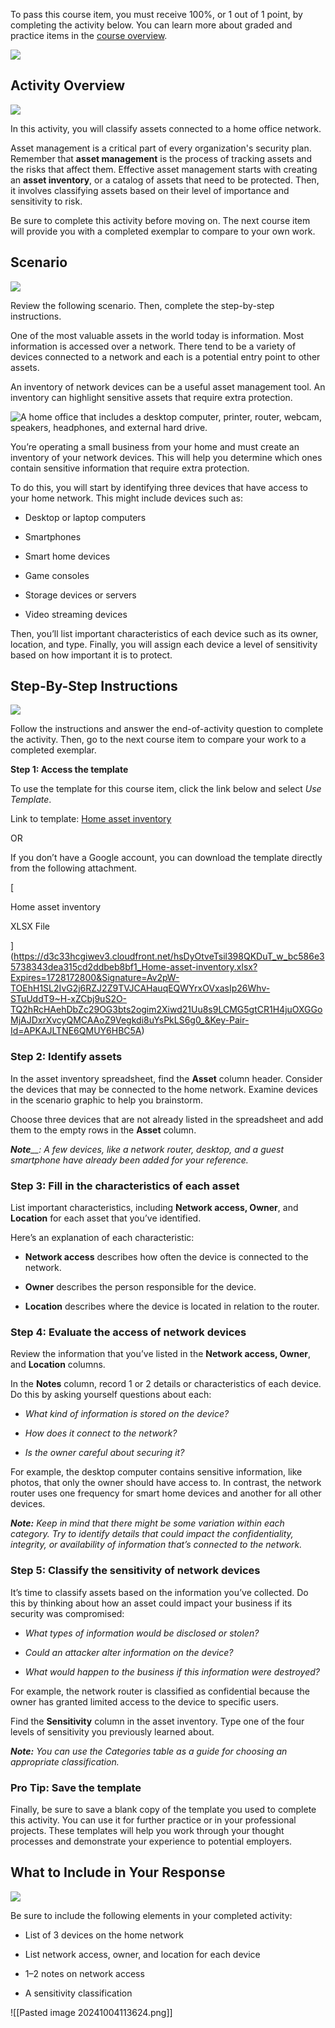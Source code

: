 To pass this course item, you must receive 100%, or 1 out of 1 point, by completing the activity below. You can learn more about graded and practice items in the [course overview](https://www.coursera.org/learn/assets-threats-and-vulnerabilities/supplement/ChT4c/course-5-overview).

![](https://d3c33hcgiwev3.cloudfront.net/imageAssetProxy.v1/zWGq3NYWS-67RvkNvvt2aw_da071c82bf264a239b19952603825af1_ifdxGHWoFAa6XEYeC1oGinNgbosJqFSyy4fo9BHN1vcnAG3ETX2ryswq9ZyB_OeONXacHLzza94qjTOMHeijK-QPEIyABo4U_-wLYFBQhurekiSypJW2e27-MkvI0yovZR85KBawkUNLGp8kVk2M1qmt86tdWidRawGV6OxP8ADjdGmiRTRXXONPid_GMA?expiry=1728172800000&hmac=HjXXnv0-I0H7jX8AEVLI9B9OlvHIkw6S85TLPY29B_4)

## Activity Overview

![](https://d3c33hcgiwev3.cloudfront.net/imageAssetProxy.v1/bMeh0kzDSsiAlrMg034usw_abc4514fca5d4eeb9bc90936c66b31f1_QvS8VH7w3B7e3sQ-H-ASwpqKB9i0OP60WdXeKivoHPGqQ3KK_-Kisf0sLWRFBTiCkkK1s95FqEmnwQQsUIAPHz7w53NOiZr65nGIwuyd3ExVCO-voOOXi271M_VGDph0oBB9tySRR3xEPEvDiHRa6eGZ7uq0TWH64XrFGmvzFu41KzubstdvXXuvF0Zlug?expiry=1728172800000&hmac=XqcIszQkqLehvZfM_3Lj76V8VU76oFS1KenfIsmpr6c)

In this activity, you will classify assets connected to a home office network.

Asset management is a critical part of every organization's security plan. Remember that **asset management** is the process of tracking assets and the risks that affect them. Effective asset management starts with creating an **asset inventory**, or a catalog of assets that need to be protected. Then, it involves classifying assets based on their level of importance and sensitivity to risk.

Be sure to complete this activity before moving on. The next course item will provide you with a completed exemplar to compare to your own work.

## Scenario

![](https://d3c33hcgiwev3.cloudfront.net/imageAssetProxy.v1/SW66AUISSQGahMGSkOzPSA_aeb798da7f294a0796d9764c0a694ef1_L-UOR_rtWbg2771ycVcAXom9gFEt2QGUWj28HaHAVqG25JITf40R_JaBU6pood6HR4CnjSArh8atBvKxqWvUJFCO9t89Ie9IpyezzipMJJ8lbaNHkFMoe9jTGfgRL5gpXeIeoPqJT-RpsjRKdI0IyDLLYoRLCxsSBVNRMGBDsSN2hK2ni0oyrsHMXCDVaQ?expiry=1728172800000&hmac=4pmYI-_gPWYyfINQGWgh6tb9ZL4Z-7MmjEsW7atv6F8)

Review the following scenario. Then, complete the step-by-step instructions.

One of the most valuable assets in the world today is information. Most information is accessed over a network. There tend to be a variety of devices connected to a network and each is a potential entry point to other assets.

An inventory of network devices can be a useful asset management tool. An inventory can highlight sensitive assets that require extra protection.

![A home office that includes a desktop computer, printer, router, webcam, speakers, headphones, and external hard drive.](https://d3c33hcgiwev3.cloudfront.net/imageAssetProxy.v1/DI0UdPTXQZaKBH6U2COI2w_22f6d4855bff41c1b971796827a895f1_gEEbFojsNk_Cu-5-Hh5fQ1Vnx9XRopqFhxaks_ntc89bMPGKcbHIJJqTEvtba3W5rcUmKWep1CC4ai3O0vgMrjJ9vLtSoCL2YVaQLWxKszOBrepM9r9u_PnbBcabj-x5n7PYESUCOODgNp0isX6YqIQ?expiry=1728172800000&hmac=7Cm47d0lDTyAs32uW-TkQvFQoBJoKQRue4p3opS36KY)

You’re operating a small business from your home and must create an inventory of your network devices. This will help you determine which ones contain sensitive information that require extra protection.

To do this, you will start by identifying three devices that have access to your home network. This might include devices such as:

- Desktop or laptop computers
    
- Smartphones
    
- Smart home devices
    
- Game consoles
    
- Storage devices or servers
    
- Video streaming devices
    

Then, you’ll list important characteristics of each device such as its owner, location, and type. Finally, you will assign each device a level of sensitivity based on how important it is to protect.

## Step-By-Step Instructions

![](https://d3c33hcgiwev3.cloudfront.net/imageAssetProxy.v1/j8Q6Z2PiQnmgPd_RAFfxFw_6131b281f7984ceb8a90e740ba8142f1_L-UOR_rtWbg2771ycVcAXom9gFEt2QGUWj28HaHAVqG25JITf40R_JaBU6pood6HR4CnjSArh8atBvKxqWvUJFCO9t89Ie9IpyezzipMJJ8lbaNHkFMoe9jTGfgRL5gpXeIeoPqJT-RpsjRKdI0IyDLLYoRLCxsSBVNRMGBDsSN2hK2ni0oyrsHMXCDVaQ?expiry=1728172800000&hmac=h4zvqP4h2PdTJ07NFgNVnSagkjklQrRLfrpXQ1Rg2Zo)

Follow the instructions and answer the end-of-activity question to complete the activity. Then, go to the next course item to compare your work to a completed exemplar.

**Step 1: Access the template**

To use the template for this course item, click the link below and select _Use Template_. 

Link to template: [Home asset inventory](https://docs.google.com/spreadsheets/d/1x2MoqRGpK1WFj3kg5gPjCVTczWzQ0odc1LrO-ZZbIys/template/preview?resourcekey=0-IWZFZN2pMTG6JbJcaCc7ig)

OR

If you don’t have a Google account, you can download the template directly from the following attachment.

[

Home asset inventory

XLSX File







](https://d3c33hcgiwev3.cloudfront.net/hsDyOtveTsil398QKDuT_w_bc586e35738343dea315cd2ddbeb8bf1_Home-asset-inventory.xlsx?Expires=1728172800&Signature=Av2pW-TOEhH1SL2IvG2j6RZJ2Z9TVJCAHauqEQWYrxOVxasIp26Whv-STuUddT9~H-xZCbj9uS2O-TQ2hRcHAehDbZc29OG3bts2ogim2Xiwd21Uu8s9LCMG5gtCR1H4juOXGGoMjAJDxrXvcyQMCAAoZ9Vegkdi8uYsPkLS6g0_&Key-Pair-Id=APKAJLTNE6QMUY6HBC5A)

### **Step 2: Identify assets**

In the asset inventory spreadsheet, find the **Asset** column header. Consider the devices that may be connected to the home network. Examine devices in the scenario graphic to help you brainstorm.

Choose three devices that are not already listed in the spreadsheet and add them to the empty rows in the **Asset** column.

_**Note**__: A few devices, like a network router, desktop, and a guest smartphone have already been added for your reference._

### **Step 3: Fill in the characteristics of each asset**

List important characteristics, including **Network access, Owner**, and **Location** for each asset that you’ve identified.

Here’s an explanation of each characteristic: 

- **Network access** describes how often the device is connected to the network.
    
- **Owner** describes the person responsible for the device.
    
- **Location** describes where the device is located in relation to the router.
    

### **Step 4: Evaluate the access of network devices** 

Review the information that you’ve listed in the **Network access, Owner**, and **Location** columns.

In the **Notes** column, record 1 or 2 details or characteristics of each device. Do this by asking yourself questions about each:

- _What kind of information is stored on the device?_
    
- _How does it connect to the network?_
    
- _Is the owner careful about securing it?_
    

For example, the desktop computer contains sensitive information, like photos, that only the owner should have access to. In contrast, the network router uses one frequency for smart home devices and another for all other devices.

_**Note:**_ _Keep in mind that there might be some variation within each category. Try to identify details that could impact the confidentiality, integrity, or availability of information that’s connected to the network._

### **Step 5: Classify the sensitivity of network devices**

It’s time to classify assets based on the information you’ve collected. Do this by thinking about how an asset could impact your business if its security was compromised:

- _What types of information would be disclosed or stolen?_
    
- _Could an attacker alter information on the device?_
    
- _What would happen to the business if this information were destroyed?_
    

For example, the network router is classified as confidential because the owner has granted limited access to the device to specific users.

Find the **Sensitivity** column in the asset inventory. Type one of the four levels of sensitivity you previously learned about.

_**Note:**_ _You can use the Categories table as a guide for choosing an appropriate classification._

### **Pro Tip: Save the template**

Finally, be sure to save a blank copy of the template you used to complete this activity. You can use it for further practice or in your professional projects. These templates will help you work through your thought processes and demonstrate your experience to potential employers.

## What to Include in Your Response

![](https://d3c33hcgiwev3.cloudfront.net/imageAssetProxy.v1/8ECEEWLQRdae4NAnMD0qGw_598d1a77900b4ec7bd24686176594bf1_9qybv0xDmnU-6RMqCUBN-X2eV-wR0N_0MJ6FG8qrAiwK0BqcRp4eF0AU9TZllRYZ-crdm88CC_HOQZ2rhl2BLr98yEAhWQ663d1Hf31JRYbSt3Y8ykTLKSr4XGUzPEfRURMyJ43Q8wQKL_-eX0CbWhQJuqGS3gEyeIEYsMxjyIrY5Oiw6nB9gRPLzGEhUw?expiry=1728172800000&hmac=JF0EAA83SUnTR7b4lB2mx9n6efyxGUjAFr1djbi9wOI)

Be sure to include the following elements in your completed activity: 

- List of 3 devices on the home network
    
- List network access, owner, and location for each device
    
- 1–2 notes on network access
    
- A sensitivity classification

![[Pasted image 20241004113624.png]]
